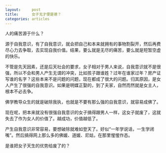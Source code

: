 ```yaml
---
layout:		post
title:		女子无才便是德？
categories:	articles
---
```

人的痛苦源于什么？

源于自我意识，有了自我意识，就会把自己和本来就拥有的事物割裂开，然后再费尽心力去争取，去实现自我价值。结果，要么就是无尽的痛苦，要么就是短暂空虚的快乐。

不管是先天因素，还是后天社会的要求，女子相对于男人来说，自我意识就不是很强，所以不会和男人产生无谓的冲突，比如孩子跟谁姓？过年在谁家过年？房产证写谁的名字？这些本来不是问题的问题，现在都成了很大的问题。归其原因，是女人产生了很强的自我意识。如果是明媒正娶的，到了夫家，自然而然就是女主人，根本不必去争。

佛学教导众生的就是破除我执，也就是不要有那么强的自我意识，就容易成佛了。

现在呢，把本来就没有很强自我意识的女子搞得跟男人一样，这女子就废了，这就失去了作为女人的价值了。越成功，价值越低了。

产生自我意识非常容易，要想破除就难如登天了。好似“一年学说话，一生学闭嘴”。然后搞得网上那么多的佛媛、道媛、尼姑，在那里惺惺作态。

是谁把女子天生的优势给废了的？